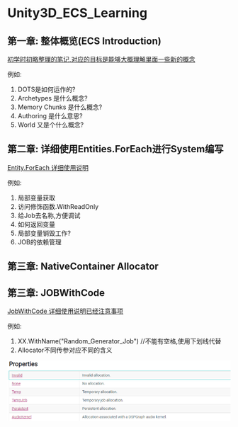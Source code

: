 # Unity3D_ECS_Learning

## 第一章: 整体概览(ECS Introduction)

[初学时初略整理的笔记,对应的目标是能够大概理解里面一些新的概念](https://github.com/yhnu/Unity3D_DOTS_Learning/blob/master/2020.09.23Unity3D_DOTS.md/2020.09.23Unity3D_DOTS.md)

例如:

1. DOTS是如何运作的?
2. Archetypes 是什么概念?
3. Memory Chunks 是什么概念?
4. Authoring 是什么意思?
5. World 又是个什么概念?

## 第二章: 详细使用Entities.ForEach进行System编写

[Entity.ForEach 详细使用说明](https://github.com/yhnu/Unity3D_DOTS_Learning/blob/master/2020.10.14Unity3D_DOTS_System_Entites_ForEach.md/2020.10.14Unity3D_DOTS_System_Entites_ForEach.md)

例如:

1. 局部变量获取
2. 访问修饰函数.WithReadOnly
3. 给Job去名称,方便调试
4. 如何返回变量
5. 局部变量销毁工作?
6. JOB的依赖管理

## 第三章: NativeContainer Allocator



## 第三章: JOBWithCode

[JobWithCode 详细使用说明已经注意事项](https://github.com/yhnu/Unity3D_DOTS_Learning/blob/master/2020.10.14Unity3D_DOTS_System_JOBWithCode.md/2020.10.14Unity3D_DOTS_System_JOBWithCode.md)

例如:

1. XX.WithName("Random_Generator_Job") //不能有空格,使用下划线代替
2. Allocator不同传参对应不同的含义

![](_v_images/20201026141056539_27577.png)
